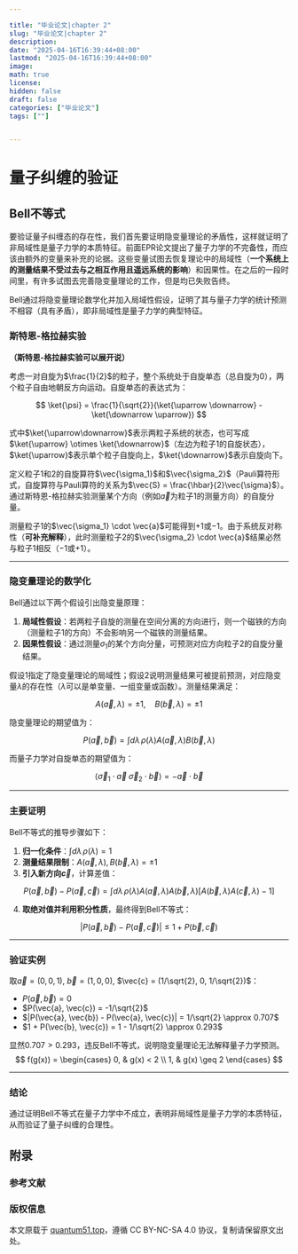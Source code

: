 ```yaml
---

title: "毕业论文|chapter 2"
slug: "毕业论文|chapter 2"
description: 
date: "2025-04-16T16:39:44+08:00"
lastmod: "2025-04-16T16:39:44+08:00"
image: 
math: true
license: 
hidden: false
draft: false 
categories: ["毕业论文"]
tags: [""]


---
```

# 量子纠缠的验证

## Bell不等式

要验证量子纠缠态的存在性，我们首先要证明隐变量理论的矛盾性，这样就证明了非局域性是量子力学的本质特征。前面EPR论文提出了量子力学的不完备性，而应该由额外的变量来补充的论据。这些变量试图去恢复理论中的局域性（**一个系统上的测量结果不受过去与之相互作用且遥远系统的影响**）和因果性。在之后的一段时间里，有许多试图去完善隐变量理论的工作，但是均已失败告终。

Bell通过将隐变量理论数学化并加入局域性假设，证明了其与量子力学的统计预测不相容（具有矛盾），即非局域性是量子力学的典型特征。

### 斯特恩-格拉赫实验

**（斯特恩-格拉赫实验可以展开说）**

考虑一对自旋为$\frac{1}{2}$的粒子，整个系统处于自旋单态（总自旋为0），两个粒子自由地朝反方向运动。自旋单态的表达式为：

$$
\ket{\psi} = \frac{1}{\sqrt{2}}(\ket{\uparrow \downarrow} - \ket{\downarrow \uparrow})
$$

式中$\ket{\uparrow\downarrow}$表示两粒子系统的状态，也可写成$\ket{\uparrow} \otimes \ket{\downarrow}$（左边为粒子1的自旋状态），$\ket{\uparrow}$表示单个粒子自旋向上，$\ket{\downarrow}$表示自旋向下。

定义粒子1和2的自旋算符$\vec{\sigma_1}$和$\vec{\sigma_2}$（Pauli算符形式，自旋算符与Pauli算符的关系为$\vec{S} = \frac{\hbar}{2}\vec{\sigma}$）。通过斯特恩-格拉赫实验测量某个方向（例如$\vec{a}$为粒子1的测量方向）的自旋分量。

测量粒子1的$\vec{\sigma_1} \cdot \vec{a}$可能得到$+1$或$-1$。由于系统反对称性（**可补充解释**），此时测量粒子2的$\vec{\sigma_2} \cdot \vec{a}$结果必然与粒子1相反（$-1$或$+1$）。

---

### 隐变量理论的数学化

Bell通过以下两个假设引出隐变量原理：

1. **局域性假设**：若两粒子自旋的测量在空间分离的方向进行，则一个磁铁的方向（测量粒子1的方向）不会影响另一个磁铁的测量结果。
2. **因果性假设**：通过测量$\sigma_1$的某个方向分量，可预测对应方向粒子2的自旋分量结果。

假设1指定了隐变量理论的局域性；假设2说明测量结果可被提前预测，对应隐变量$\lambda$的存在性（$\lambda$可以是单变量、一组变量或函数）。测量结果满足：

$$
A(\vec{a}, \lambda) = \pm 1, \quad B(\vec{b}, \lambda) = \pm 1
$$

隐变量理论的期望值为：

$$
P(\vec{a}, \vec{b}) = \int d\lambda \, \rho(\lambda) A(\vec{a}, \lambda) B(\vec{b}, \lambda)
$$

而量子力学对自旋单态的期望值为：

$$
\langle \vec{\sigma}_1 \cdot \vec{a} \; \vec{\sigma}_2 \cdot \vec{b} \rangle = -\vec{a} \cdot \vec{b}
$$

---

### 主要证明

Bell不等式的推导步骤如下：

1. **归一化条件**：$\int d\lambda \, \rho(\lambda) = 1$
2. **测量结果限制**：$A(\vec{a}, \lambda), B(\vec{b}, \lambda) = \pm 1$
3. **引入新方向$\vec{c}$**，计算差值：

$$
P(\vec{a}, \vec{b}) - P(\vec{a}, \vec{c}) = \int d\lambda \, \rho(\lambda) A(\vec{a}, \lambda) A(\vec{b}, \lambda) \left[ A(\vec{b}, \lambda) A(\vec{c}, \lambda) - 1 \right]
$$

4. **取绝对值并利用积分性质**，最终得到Bell不等式：

$$
|P(\vec{a}, \vec{b}) - P(\vec{a}, \vec{c})| \leq 1 + P(\vec{b}, \vec{c})
$$

---

### 验证实例

取$\vec{a} = (0,0,1)$, $\vec{b} = (1,0,0)$, $\vec{c} = (1/\sqrt{2}, 0, 1/\sqrt{2})$：

- $P(\vec{a}, \vec{b}) = 0$
- $P(\vec{a}, \vec{c}) = -1/\sqrt{2}$
- $|P(\vec{a}, \vec{b}) - P(\vec{a}, \vec{c})| = 1/\sqrt{2} \approx 0.707$
- $1 + P(\vec{b}, \vec{c}) = 1 - 1/\sqrt{2} \approx 0.293$

显然$0.707 > 0.293$，违反Bell不等式，说明隐变量理论无法解释量子力学预测。
$$
f(g(x)) = 
\begin{cases} 
0, & g(x) < 2 \\ 
1, & g(x) \geq 2 
\end{cases}
$$


---

### 结论

通过证明Bell不等式在量子力学中不成立，表明非局域性是量子力学的本质特征，从而验证了量子纠缠的合理性。

## 附录

### 参考文献

### 版权信息

本文原载于 [quantum51.top](https://quantum51.top)，遵循 CC BY-NC-SA 4.0 协议，复制请保留原文出处。
